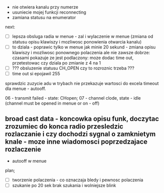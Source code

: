 - nie otwiera kanalu przy numerze
- usuniecie mojej funkcji reconnecting
- zamiana statusu na enumerator

next:
- [ ] lepsza obsluga radia w menue - zal i wylaczenie w menue (zmiana od statusu opisu klawiszy i mozliwosc ponowienia otwarcia kanalu)
- [ ] to dziala - poprawic tylko w menue jak minie 20 sekund - zmiana opisu klawiszy i mozliwosc ponownego polaczenia
	ale nie zawsze dobrze: czasami pokazuje ze jest podlaczony: moze dodac time out, przetestowac czy dziala po zmianie z 4 na 1 
- [ ] ??? obsluzenie statusu CH_OPEN czy to rozroznic trzeba ???
- [ ] time out si epojawil 255

sprawdzic zuzycie adu w trybach
nie przekazuje wartosci do excela
timeout dla menue - autooff.

06 - transmit failed - state: CHopen; 07 - channel clode, state - idle (channel must be opened in menue or on - off)

broad cast data - koncowka opisu funk, doczytac
zrozumiec do konca radio
przesledzic rozlaczanie i czy dochodzi sygnal o zamknietym knale - moze inne wiadomosci poprzedzajace rozlaczenie
- 
- autooff w menue

plan;
- [ ] tworzenie polaczenia - co oznaczaja bledy i pewnosc polaczenia
- [ ] szukanie po 20 sek brak szukania i wolniejsze blink
